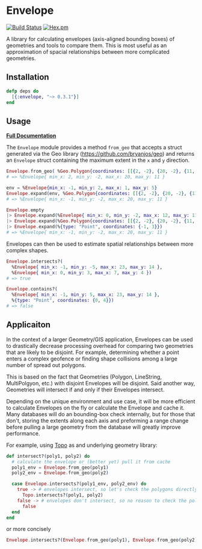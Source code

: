 # Envelope

[![Build Status](https://travis-ci.org/pkinney/envelope_ex.svg?branch=master)](https://travis-ci.org/pkinney/envelope_ex)
[![Hex.pm](https://img.shields.io/hexpm/v/envelope.svg)](https://hex.pm/packages/envelope)

A library for calculating envelopes (axis-aligned bounding boxes) of geometries and tools to compare them.
This is most useful as an approximation of spacial relationships between more
complicated geometries.

## Installation

```elixir
defp deps do
  [{:envelope, "~> 0.3.1"}]
end
```

## Usage

**[Full Documentation](https://hexdocs.pm/envelope/Envelope.html)**

The `Envelope` module provides a method `from_geo` that accepts a struct
generated via the Geo library (https://github.com/bryanjos/geo) and returns an
`Envelope` struct containing the maximum extent in the `x` and `y` direction.

```elixir
Envelope.from_geo( %Geo.Polygon{coordinates: [[{2, -2}, {20, -2}, {11, 11}, {2, -2}]]} )
# => %Envelope{ min_x: 2, min_y: -2, max_x: 20, max_y: 11 }

env = %Envelope{min_x: -1, min_y: 2, max_x: 1, max_y: 5}
Envelope.expand(env, %Geo.Polygon{coordinates: [[{2, -2}, {20, -2}, {11, 11}, {2, -2}]]})
# => %Envelope{ min_x: -1, min_y: -2, max_x: 20, max_y: 11 }

Envelope.empty
|> Envelope.expand(%Envelope{ min_x: 0, min_y: -2, max_x: 12, max_y: 11 })
|> Envelope.expand(%Geo.Polygon{coordinates: [[{2, -2}, {20, -2}, {11, 11}, {2, -2}]]})
|> Envelope.expand(%{type: "Point", coordinates: {-1, 3}})
# => %Envelope{ min_x: -1, min_y: -2, max_x: 20, max_y: 11 }
```

Envelopes can then be used to estimate spatial relationships between more complex shapes.

```elixir
Envelope.intersects?(
  %Envelope{ min_x: -1, min_y: -5, max_x: 23, max_y: 14 },
  %Envelope{ min_x: 0, min_y: 3, max_x: 7, max_y: 4 })
# => true

Envelope.contains?(
  %Envelope{ min_x: -1, min_y: 5, max_x: 23, max_y: 14 },
  %{type: "Point", coordinates: {0, 4}})
# => false
```

## Applicaiton

In the context of a larger Geometry/GIS application, Envelopes can be used to
drastically decrease processing overhead for comparing two geometries that are
likely to be disjoint.  For example, determining whether a point enters a
complex geofence or finding shape collisions among a large number of spread
out polygons.

This is based on the fact that Geometries (Polygon, LineString, MultiPolgyon,
etc.) with disjoint Envelopes will be disjoint.  Said another way, Geometries
will intersect if and only if their Envelopes intersect.

Depending on the unique environment and use case, it will be more efficient to
calculate Envelopes on the fly or calculate the Envelope and cache it.  Many
databases will do an bounding-box check internally, but for those that don't, storing
the extents along each axis and preforming a range change before pulling
a large geometry from the database will greatly improve performance.

For example, using [Topo](https://github.com/pkinney/topo) as and underlying
geometry library:

```elixir
def intersect?(poly1, poly2) do
  # calculate the envelope or (better yet) pull it from cache
  poly1_env = Envelope.from_geo(poly1)
  poly2_env = Envelope.from_geo(poly2)

  case Envelope.intersects?(poly1_env, poly2_env) do
    true -> # envelopes intersect, so let's check the polygons directly
      Topo.intersects?(poly1, poly2)
    false -> # envelopes don't intersect, so no reason to check the polygon intersection
      false
  end
end
```

or more concisely

```elixir
Envelope.intersects?(Envelope.from_geo(poly1), Envelope.from_geo(poly2)) && Topo.intersects?(poly1, poly2)
```